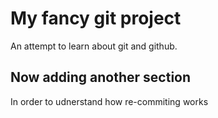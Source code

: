 # My fancy git project

An attempt to learn about git and github.

## Now adding another section

In order to udnerstand how re-commiting works
